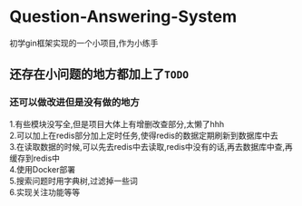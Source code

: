 # Question-Answering-System
初学gin框架实现的一个小项目,作为小练手
## 还存在小问题的地方都加上了`TODO`

### 还可以做改进但是没有做的地方
1.有些模块没写全,但是项目大体上有增删改查部分,太懒了hhh<br>
2.可以加上在redis部分加上定时任务,使得redis的数据定期刷新到数据库中去<br>
3.在读取数据的时候,可以先去redis中去读取,redis中没有的话,再去数据库中查,再缓存到redis中<br>
4.使用Docker部署<br>
5.搜索问题时用字典树,过滤掉一些词<br>
6.实现关注功能等等
